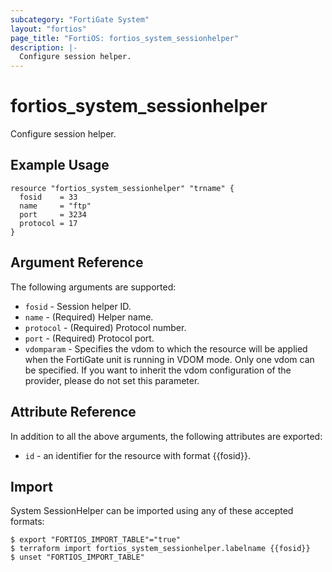 ```yaml
---
subcategory: "FortiGate System"
layout: "fortios"
page_title: "FortiOS: fortios_system_sessionhelper"
description: |-
  Configure session helper.
---
```


# fortios_system_sessionhelper
Configure session helper.

## Example Usage

```hcl
resource "fortios_system_sessionhelper" "trname" {
  fosid    = 33
  name     = "ftp"
  port     = 3234
  protocol = 17
}
```

## Argument Reference

The following arguments are supported:

* `fosid` - Session helper ID.
* `name` - (Required) Helper name.
* `protocol` - (Required) Protocol number.
* `port` - (Required) Protocol port.
* `vdomparam` - Specifies the vdom to which the resource will be applied when the FortiGate unit is running in VDOM mode. Only one vdom can be specified. If you want to inherit the vdom configuration of the provider, please do not set this parameter.


## Attribute Reference

In addition to all the above arguments, the following attributes are exported:
* `id` - an identifier for the resource with format {{fosid}}.

## Import

System SessionHelper can be imported using any of these accepted formats:
```
$ export "FORTIOS_IMPORT_TABLE"="true"
$ terraform import fortios_system_sessionhelper.labelname {{fosid}}
$ unset "FORTIOS_IMPORT_TABLE"
```
